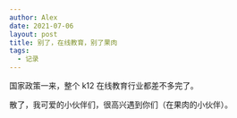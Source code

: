 ```yaml
---
author: Alex
date: 2021-07-06
layout: post
title: 别了，在线教育，别了果肉
tags:
  - 记录
---
```


国家政策一来，整个 k12 在线教育行业都差不多完了。

散了，我可爱的小伙伴们，很高兴遇到你们（在果肉的小伙伴）。
